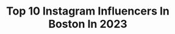 ---
title: Top 10 Instagram Influencers In Boston In 2023
description: >-
  Find top Instagram influencers in Boston in 2023. Most popular hashtags: #ad #sponsored #massachusetts.
platform: Instagram
hits: 2166
text_top: Identify the most popular Instagram profiles on inBeat.
text_bottom: inBeat holds 2166 Instagram influencers like this in Boston, United States for you to pitch.
profiles:
  - username: "jillianxshepherd"
    fullname: >-
      j i l l i a n s h e p h e r d
    bio: >-
      BOSTON
    location: "United States"
    followers: 5917
    engagement: 1794
    commentsToLikes: 0.003045
    id: ckf5mkaxau7g40j23ko4ssrz2
    verified: false
    hashtags: ""
  - username: "boston"
    fullname: >-
      Boston.com
    bio: >-
      Share your great shots of Boston using #bostondotcom and #HowToBoston and you could be featured.
    location: "United States"
    followers: 400311
    engagement: 158
    commentsToLikes: 0.023074
    id: ck0vzq4xhacl00i19eaf52et9
    verified: true
    hashtags: "#beantown, #bostonphoto, #bostonphotography, #igboston"
  - username: "tsavvv"
    fullname: >-
      Tim Savage
    bio: >-
      Boston
    location: "United States"
    followers: 4189
    engagement: 1798
    commentsToLikes: 0.053865
    id: ck5hglnyy3fot0i11jcpnumal
    verified: false
    hashtags: "#rossnorman"
  - username: "eatingallofny"
    fullname: >-
      EATING ALL OF NYC | NYC Food
    bio: >-
      Yes I’m the foodie friend 👩🏻‍💻 @kat.irene 📍NYC (and sometimes Boston) 🎉DM or email for collabs 📩 eatingallofny@gmail.com
    location: "United States"
    followers: 33531
    engagement: 619
    commentsToLikes: 0.049642
    id: cl6oixfuslgs80i23l95idj22
    verified: false
    hashtags: "#westvillage, #uppereastside, #nycfood, #manhattan"
  - username: "blakeswanson"
    fullname: >-
      BLAKE SWANSON
    bio: >-
      hi! 🫶🏼 boston gal routines, recipes, tips, travel.. a bit of everything 🤍 📩 helloblakeswanson@gmail.com links ↓
    location: "United States"
    followers: 108712
    engagement: 226
    commentsToLikes: 0.005097
    id: ckw1cd1s5gls90j23xu0f44qj
    verified: false
    hashtags: "#newhorizonsatsea, #mscseascape, #ad, #sponsored"
  - username: "runmeb"
    fullname: >-
      Meb Keflezighi
    bio: >-
      Boston Marathon Champion NYC Marathon Champion Olympic Silver Medalist Runner
    location: "United States"
    followers: 121595
    engagement: 110
    commentsToLikes: 0.014903
    id: ck135pf092kqw0i19i7ellh3i
    verified: true
    hashtags: "#worldsfastest5k, #medalmonday, #carlsbad5000, #runtowin"
  - username: "domestikateblog"
    fullname: >-
      Kate Bowler
    bio: >-
      Blogger at Domestikatedlife.com 🏆 @saveurmag Best Entertaining Blog 📚 Author of #NewEnglandInvite 👯‍♀️ @bosbloggers 📍Boston South Shore
    location: "United States"
    followers: 31242
    engagement: 46
    commentsToLikes: 0.096293
    id: ck55msxfm4pez0i11w6anski4
    verified: false
    hashtags: "#traderjoesthanksgiving, #traderjoesrecipes, #traderjoes, #domestikateholiday"
  - username: "laanuhh"
    fullname: >-
      Lana Nguyen ❥ Travel
    bio: >-
      📍Boston Explore↟Yoga↟Create ≫ ≫ Roam the roads Wander the world ≪ ≪ Travel Ambassador➳@contiki $100 off code CONTIKILANA100
    location: "United States"
    followers: 22950
    engagement: 1064
    commentsToLikes: 0.098516
    id: ck5hfws99zqsf0i11x1vcfr75
    verified: false
    hashtags: "#kohls, #ad, #sponsored, #imafan"
  - username: "sissiwang12"
    fullname: >-
      SISSI WANG🕊
    bio: >-
      ✰ bellevue, washington ✰ boston university ‘24 ✰ @musemanagement
    location: "United States"
    followers: 4537
    engagement: 2547
    commentsToLikes: 0.117563
    id: ckap68nk7ev020i78zbmw3sn2
    verified: false
    hashtags: "#18"
  - username: "lilywunders"
    fullname: >-
      Lily | Lily Wunders
    bio: >-
      📍Hong Kong 香港🇭🇰 - based | Boston native 🇺🇸 ✨Traveler✨Content Creator DM or lilywunders@gmail.com Read my latest on traveling during COVID!
    location: "United States"
    followers: 6274
    engagement: 1197
    commentsToLikes: 0.096055
    id: ck8t9p6z8ou1f0j789mkksvxh
    verified: false
    hashtags: "#traveldames, #journeysofgirls, #hongkongbloggers, #hongkongig"
---